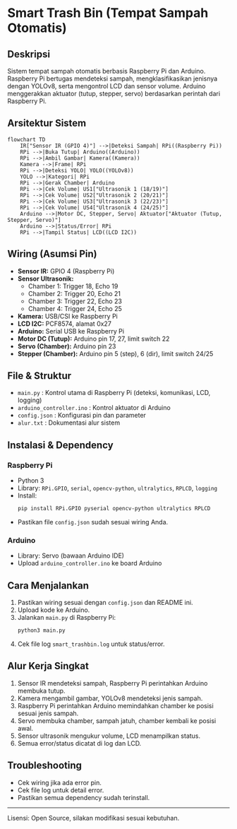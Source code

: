 # Smart Trash Bin (Tempat Sampah Otomatis)

## Deskripsi
Sistem tempat sampah otomatis berbasis Raspberry Pi dan Arduino. Raspberry Pi bertugas mendeteksi sampah, mengklasifikasikan jenisnya dengan YOLOv8, serta mengontrol LCD dan sensor volume. Arduino menggerakkan aktuator (tutup, stepper, servo) berdasarkan perintah dari Raspberry Pi.

## Arsitektur Sistem

```mermaid
flowchart TD
    IR["Sensor IR (GPIO 4)"] -->|Deteksi Sampah| RPi((Raspberry Pi))
    RPi -->|Buka Tutup| Arduino((Arduino))
    RPi -->|Ambil Gambar| Kamera((Kamera))
    Kamera -->|Frame| RPi
    RPi -->|Deteksi YOLO| YOLO((YOLOv8))
    YOLO -->|Kategori| RPi
    RPi -->|Gerak Chamber| Arduino
    RPi -->|Cek Volume| US1["Ultrasonik 1 (18/19)"]
    RPi -->|Cek Volume| US2["Ultrasonik 2 (20/21)"]
    RPi -->|Cek Volume| US3["Ultrasonik 3 (22/23)"]
    RPi -->|Cek Volume| US4["Ultrasonik 4 (24/25)"]
    Arduino -->|Motor DC, Stepper, Servo| Aktuator["Aktuator (Tutup, Stepper, Servo)"]
    Arduino -->|Status/Error| RPi
    RPi -->|Tampil Status| LCD((LCD I2C))
```

## Wiring (Asumsi Pin)
- **Sensor IR:** GPIO 4 (Raspberry Pi)
- **Sensor Ultrasonik:**
  - Chamber 1: Trigger 18, Echo 19
  - Chamber 2: Trigger 20, Echo 21
  - Chamber 3: Trigger 22, Echo 23
  - Chamber 4: Trigger 24, Echo 25
- **Kamera:** USB/CSI ke Raspberry Pi
- **LCD I2C:** PCF8574, alamat 0x27
- **Arduino:** Serial USB ke Raspberry Pi
- **Motor DC (Tutup):** Arduino pin 17, 27, limit switch 22
- **Servo (Chamber):** Arduino pin 23
- **Stepper (Chamber):** Arduino pin 5 (step), 6 (dir), limit switch 24/25

## File & Struktur
- `main.py` : Kontrol utama di Raspberry Pi (deteksi, komunikasi, LCD, logging)
- `arduino_controller.ino` : Kontrol aktuator di Arduino
- `config.json` : Konfigurasi pin dan parameter
- `alur.txt` : Dokumentasi alur sistem

## Instalasi & Dependency
### Raspberry Pi
- Python 3
- Library: `RPi.GPIO`, `serial`, `opencv-python`, `ultralytics`, `RPLCD`, `logging`
- Install: 
  ```bash
  pip install RPi.GPIO pyserial opencv-python ultralytics RPLCD
  ```
- Pastikan file `config.json` sudah sesuai wiring Anda.

### Arduino
- Library: Servo (bawaan Arduino IDE)
- Upload `arduino_controller.ino` ke board Arduino

## Cara Menjalankan
1. Pastikan wiring sesuai dengan `config.json` dan README ini.
2. Upload kode ke Arduino.
3. Jalankan `main.py` di Raspberry Pi:
   ```bash
   python3 main.py
   ```
4. Cek file log `smart_trashbin.log` untuk status/error.

## Alur Kerja Singkat
1. Sensor IR mendeteksi sampah, Raspberry Pi perintahkan Arduino membuka tutup.
2. Kamera mengambil gambar, YOLOv8 mendeteksi jenis sampah.
3. Raspberry Pi perintahkan Arduino memindahkan chamber ke posisi sesuai jenis sampah.
4. Servo membuka chamber, sampah jatuh, chamber kembali ke posisi awal.
5. Sensor ultrasonik mengukur volume, LCD menampilkan status.
6. Semua error/status dicatat di log dan LCD.

## Troubleshooting
- Cek wiring jika ada error pin.
- Cek file log untuk detail error.
- Pastikan semua dependency sudah terinstall.

---

Lisensi: Open Source, silakan modifikasi sesuai kebutuhan. 